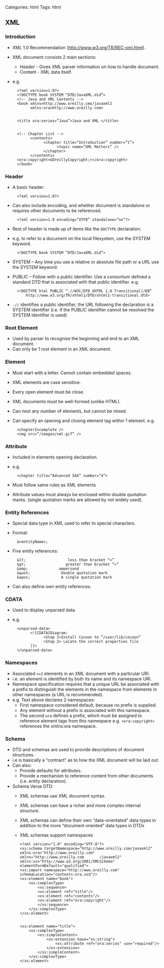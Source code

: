 Categories: html
Tags: html

## XML

### Introduction

- XML 1.0 Recommendation (http://www.w3.org/TR/REC-xml.html).
- XML document consists 2 main sections:
  - Header - Gives XML parser information on how to handle document.
  - Content - XML data itself.
- e.g.

        <?xml version=1.0?>
        <!DOCTYPE book SYSTEM “DTD/JavaXML.did”>
        <!–- Java and XML Contents -->
        <book xmlns=http://www.oreilly.cmo/javaxml2
              xmlns:ora=http://www.oreilly.com>
        
        
        <title ora:series=”Java”>Java and XML </title>
        
        
        <!-- Chapter List -->
              <contents>
                    <chapter title=”Introduction” number=”1”>
                          <topic name=”XML Matters” />
                    </chapter>
              </contents>
        <ora:copyright>&OreillyCopyright;></ora:copyright>
        </book>

### Header

- A basic header:

        <?xml version=1.0?>

- Can also include encoding, and whether document is standalone or requires other documents to be referenced.

        <?xml version=1.0 encoding=”UTF8” standalone=”no”?>

- Rest of header is made up of items like the `DOCTYPE` declaration.
- e.g. to refer to a document on the local filesystem, use the SYSTEM keyword.

        <!DOCTYPE book SYSTEM “DTD/JavaXML.did”>

- SYSTEM – Any time you use a relative or absolute file path or a URL use the SYSTEM keyword.
- PUBLIC – Follow with a public identifier. Use a consortium defined a standard DTD that is associated with that public identifier. e.g.

        <!DOCTYPE html PUBLIC “-//W3C/DTD XHTML 1.0 Transitional//EN”
            http://www.w3.org/TR/xhtml1/DTD/xhtml1-transitional.dtd>

- `-//` identifies a public identifier, the URL following the declaration is a SYSTEM identifier (i.e. if the PUBLIC identifier cannot be resolved the SYSTEM identifier is used)

### Root Element

- Used by parser to recognise the beginning and end to an XML document.
- Can only be 1 root element in an XML document.

### Element

- Must start with a letter. Cannot contain embedded spaces.
- XML elements are case sensitive.
- Every open element must be close.
- XML documents must be well-formed (unlike HTML).
- Can nest any number of elements, but cannot be mixed.
- Can specify an opening and closing element tag within 1 element. e.g.

        <chapterIncomplete />
        <img src=”/images/xml.gif” />

### Attribute

- Included in elements opening declaration.
- e.g.

        <chapter title=”Advanced SAX” number=”4”>

- Must follow same rules as XML elements
- Attribute values must always be enclosed within double quotation marks. (single quotation marks are allowed by not widely used).

### Entity References

- Special data type in XML used to refer to special characters.
- Format:

        &<entityName>;

- Five entity references:

        &lt;                   less than bracket “<”
        &gt;                  greater than bracket “>”
        &amp;              ampersand
        &quot;              Double quotation mark
        &apos;              A single quotation mark

- Can also define own entity references.

### CDATA

- Used to display unparsed data.
- e.g.

        <unparsed-data>
              <![CDATA[Diagram:
                    <Step 1>Install Cocoon to “/user/lib/cocoon”
                    <Step 2> Locate the correct properties file
              ]]>
        </unparsed-data>

### Namespaces

- Associated `>=1` elements in an XML document with a particular URI.
- i.e. an element is identified by both its name and its namespace URI.
- Namespace specification requires that a unique URL be associated with a prefix to distinguish the elements in the namespace from elements in other namespaces (a URL is recommended).
- e.g. Text above declares 2 namespaces:
  - First namespace considered default, because no prefix is supplied.
  - Any element without a prefix is associated with this namespace.
  - The second `ora` defines a prefix, which must be assigned to reference element tags from this namespace e.g. `<ora:copyright>` references the xmlns:ora namespace.

### Schema

- DTD and schemas are used to provide descriptions of document structures.
- i.e is basically a “contract” as to how the XML document will be laid out.
- Can also:
  - Provide defaults for attributes.
  - Provide a mechanism to reference content from other documents (i.e. entity declaration).
- Schema Verse DTD:
  - XML schemas use XML document syntax.
  - XML schemas can have a richer and more complex internal structure.
  - XML schemas can define their own “data-orientated” data types in addition to the more “document oriented” data types in DTDs
  - XML schemas support namespaces

        <?xml version="1.0" encoding="UTF-8"?>
        <xs:schema targetNamespace="http://www.oreilly.com/javaxml2" xmlns:ora="http://www.oreilly.com" xmlns="http://www.oreilly.com       /javaxml2" xmlns:xs="http://www.w3.org/2001/XMLSchema" elementFormDefault="qualified">
        <xs:import namespace="http://www.oreilly.com" schemaLocation="contents-ora.xsd"/>
        <xs:element name="book">
            <xs:complexType>
                <xs:sequence>
                <xs:element ref="title"/>
                <xs:element ref="contents"/>
                <xs:element ref="ora:copyright"/>
                </xs:sequence>
            </xs:complexType>
        </xs:element>
        
        
        <xs:element name="title">
            <xs:complexType>
                <xs:simpleContent>
                    <xs:extension base="xs:string">
                        <xs:attribute ref="ora:series" use="required"/>
                    </xs:extension>
                </xs:simpleContent>
            </xs:complexType>
        </xs:element>